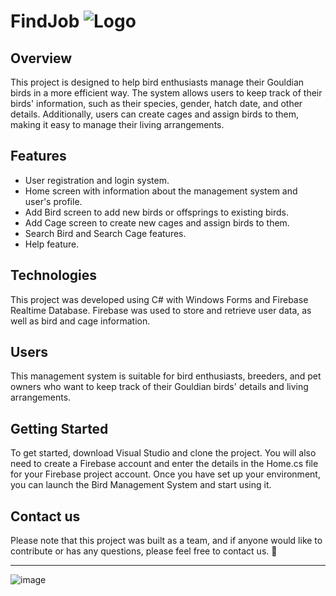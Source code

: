 # **FindJob** ![Logo](https://user-images.githubusercontent.com/81467919/212495681-4c89e620-4923-49b8-a9f8-46121cd61ff2.png)
## Overview
This project is designed to help bird enthusiasts manage their Gouldian birds in a more efficient way. The system allows users to keep track of their birds' information, such as their species, gender, hatch date, and other details. Additionally, users can create cages and assign birds to them, making it easy to manage their living arrangements.
## Features
- User registration and login system.
- Home screen with information about the management system and user's profile.
- Add Bird screen to add new birds or offsprings to existing birds.
- Add Cage screen to create new cages and assign birds to them.
- Search Bird and Search Cage features.
- Help feature.
##  Technologies
This project was developed using C# with Windows Forms and Firebase Realtime Database. Firebase was used to store and retrieve user data, as well as bird and cage information.
## Users
This management system is suitable for bird enthusiasts, breeders, and pet owners who want to keep track of their Gouldian birds' details and living arrangements.
## Getting Started
To get started, download Visual Studio and clone the project. You will also need to create a Firebase account and enter the details in the Home.cs file for your Firebase project account. Once you have set up your environment, you can launch the Bird Management System and start using it.
## Contact us
Please note that this project was built as a team, and if anyone would like to contribute or has any questions, please feel free to contact us.  🙂


------------
![image](https://user-images.githubusercontent.com/81467919/212494505-2b2fd625-db0a-4feb-a14b-e3daa5232447.png)


